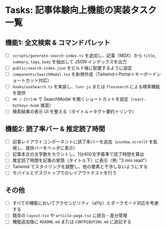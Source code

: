 # Tasks: 記事体験向上機能の実装タスク一覧

## 機能1: 全文検索 & コマンドパレット

- [ ] `scripts/generate-search-index.ts` を追加し、記事（MDX）から `title`, `summary`, `tags`, `body` を抽出して JSON インデックスを出力
- [ ] `public/search-index.json` をビルド後に配置するように設定
- [ ] `components/SearchModal.tsx` を新規作成（Tailwind＋Portal＋キーボードショートカット対応）
- [ ] `hooks/useSearch.ts` を実装し、`lunr.js` または `flexsearch` による検索機能を提供
- [ ] `⌘K / Ctrl+K` で SearchModal を開くショートカットを設定（`react-hotkeys-hook` 推奨）
- [ ] 検索結果の表示 UI を整える（タイトル＋タグ＋要約＋リンク）

## 機能2: 読了率バー & 推定読了時間

- [ ] 記事レイアウトコンポーネントに読了率バーを追加（`window.scrollY` を監視し、進捗バーをヘッダに表示）
- [ ] 記事本文の文字数をカウントし、1分400文字基準で読了時間を算出
- [ ] 推定読了時間を記事の冒頭（タイトル下）に表示（例: "3 min read"）
- [ ] Tailwind でスタイリングを調整し、他の要素と干渉しないようにする
- [ ] モバイルとデスクトップでのレイアウトテストを行う

## その他

- [ ] すべての機能においてアクセシビリティ（a11y）とダークモード対応を考慮する
- [ ] 既存の `layout.tsx` や `article-page.tsx` に統合・差分管理
- [ ] 機能追加後に `README.md` または `CONTRIBUTING.md` に追記する
